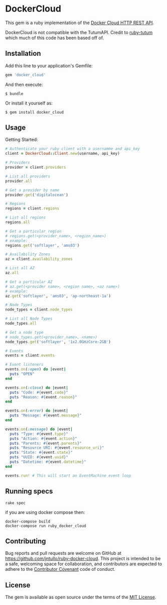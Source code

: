 # DockerCloud

This gem is a ruby implementation of the [Docker Cloud HTTP REST API](https://docs.docker.com/apidocs/docker-cloud/#introduction).

DockerCloud is not compatible with the TutumAPI. Credit to [ruby-tutum](https://github.com/tutumcloud/ruby-tutum) which much of this
code has been based off of.

## Installation

Add this line to your application's Gemfile:

```ruby
gem 'docker_cloud'
```

And then execute:

    $ bundle

Or install it yourself as:

    $ gem install docker_cloud

## Usage

Getting Started:
```ruby
# Authenticate your ruby client with a usernamme and api_key
client = DockerCloud::Client.new(username, api_key)

# Providers
provider = client.providers

# List all providers
provider.all

# Get a provider by name
provider.get('digitalocean')

# Regions
regions = client.regions

# List all regions
regions.all

# Get a particular region
# regions.get(<provider_name>, <region_name>)
# example:
regions.get('softlayer', 'ams03')

# Availability Zones
az = client.availability_zones

# List all AZ
az.all

# Get a particular AZ
# az.get(<provider name>, <region name>, <az name>)
# example:
az.get('softlayer', 'ams03', 'ap-northeast-1a')

# Node Types
node_types = client.node_types

# List all Node Types
node_types.all

# Get a node type
# node_types.get(<provider_name>, <name>)
node_types.get('softlayer', '1x2.0GHzCore-2GB')

# Events
events = client.events

# Event listeners
events.on(:open) do |event|
  puts "OPEN"
end

events.on(:close) do |event|
  puts "Code: #{event.code}"
  puts "Reason: #{event.reason}"
end

events.on(:error) do |event|
  puts "Message: #{event.message}"
end

events.on(:message) do |event|
  puts "Type: #{event.type}"
  puts "Action: #{event.action}"
  puts "Parents: #{event.parents}"
  puts "Resource URI: #{event.resource_uri}"
  puts "State: #{event.state}"
  puts "UUID: #{event.uuid}"
  puts "Datetime: #{event.datetime}"
end

events.run! # This will start an EventMachine event loop

```

## Running specs

```
rake spec
```

if you are using docker compose then:

```
docker-compose build
docker-compose run ruby_docker_cloud
```

## Contributing

Bug reports and pull requests are welcome on GitHub at https://github.com/jntullo/ruby-docker-cloud. This project is intended to be a safe, welcoming space for collaboration, and contributors are expected to adhere to the [Contributor Covenant](http://contributor-covenant.org) code of conduct.


## License

The gem is available as open source under the terms of the [MIT License](http://opensource.org/licenses/MIT).
